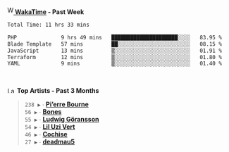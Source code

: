 <img src="https://github.com/dxnter/dxnter/assets/17434202/67b21fa4-d36d-46f9-9dec-f23d976b00ef" alt="WakaTime Logo" width="14" height="18"/><a href="https://wakatime.com/@dxnter" target="_blank"><strong> WakaTime</strong></a><strong> - Past Week</strong>

<!--START_SECTION:waka-->

```txt
Total Time: 11 hrs 33 mins

PHP              9 hrs 49 mins   █████████████████████░░░░   83.95 %
Blade Template   57 mins         ██░░░░░░░░░░░░░░░░░░░░░░░   08.15 %
JavaScript       13 mins         ▒░░░░░░░░░░░░░░░░░░░░░░░░   01.91 %
Terraform        12 mins         ▒░░░░░░░░░░░░░░░░░░░░░░░░   01.80 %
YAML             9 mins          ▒░░░░░░░░░░░░░░░░░░░░░░░░   01.40 %
```

<!--END_SECTION:waka-->

<br/>

<!--START_LASTFM_ARTISTS:{"period": "3month", "rows": 6}-->
<a href="https://last.fm" target="_blank"><img src="https://user-images.githubusercontent.com/17434202/215290617-e793598d-d7c9-428f-9975-156db1ba89cc.svg" alt="Last.fm Logo" width="18" height="13"/></a> **Top Artists - Past 3 Months**

> `238 ▶️` ∙ **[Pi’erre Bourne](https://www.last.fm/music/Pi%E2%80%99erre+Bourne)**<br/>
> `56 ▶️` ∙ **[Bones](https://www.last.fm/music/Bones)**<br/>
> `55 ▶️` ∙ **[Ludwig Göransson](https://www.last.fm/music/Ludwig+G%C3%B6ransson)**<br/>
> `54 ▶️` ∙ **[Lil Uzi Vert](https://www.last.fm/music/Lil+Uzi+Vert)**<br/>
> `46 ▶️` ∙ **[Cochise](https://www.last.fm/music/Cochise)**<br/>
> `27 ▶️` ∙ **[deadmau5](https://www.last.fm/music/deadmau5)**<br/>
<!--END_LASTFM_ARTISTS-->
